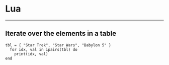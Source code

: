 # Lua
----------

## Iterate over the elements in a table

    tbl = { "Star Trek", "Star Wars", "Babylon 5" }
      for idx, val in ipairs(tbl) do
        print(idx, val)
    end
